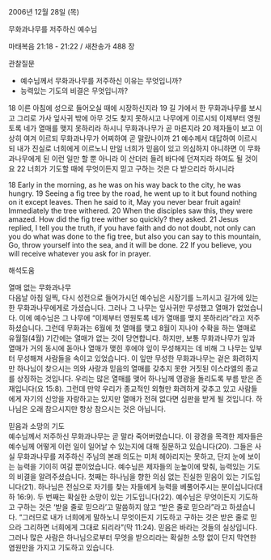 2006년 12월 28일 (목)

무화과나무를 저주하신 예수님



마태복음 21:18 - 21:22 / 새찬송가 488 장


관찰질문
- 예수님께서 무화과나무를 저주하신 이유는 무엇입니까?
- 능력있는 기도의 비결은 무엇입니까?

18 이른 아침에 성으로 들어오실 때에 시장하신지라 19 길 가에서 한 무화과나무를 보시고 그리로 가사 잎사귀 밖에 아무 것도 찾지 못하시고 나무에게 이르시되 이제부터 영원토록 네가 열매를 맺지 못하리라 하시니 무화과나무가 곧 마른지라 20 제자들이 보고 이상히 여겨 이르되 무화과나무가 어찌하여 곧 말랐나이까 21 예수께서 대답하여 이르시되 내가 진실로 너희에게 이르노니 만일 너희가 믿음이 있고 의심하지 아니하면 이 무화과나무에게 된 이런 일만 할 뿐 아니라 이 산더러 들려 바다에 던져지라 하여도 될 것이요 22 너희가 기도할 때에 무엇이든지 믿고 구하는 것은 다 받으리라 하시니라 

18  Early in the morning, as he was on his way back to the city, he was hungry. 19  Seeing a fig tree by the road, he went up to it but found nothing on it except leaves. Then he said to it, May you never bear fruit again! Immediately the tree withered. 20  When the disciples saw this, they were amazed. How did the fig tree wither so quickly? they asked. 21  Jesus replied, I tell you the truth, if you have faith and do not doubt, not only can you do what was done to the fig tree, but also you can say to this mountain, Go, throw yourself into the sea, and it will be done. 22  If you believe, you will receive whatever you ask for in prayer.

해석도움





열매 없는 무화과나무  
다음날 아침 일찍, 다시 성전으로 들어가시던 예수님은 시장기를 느끼시고 길가에 있는 한 무화과나무에게로 가셨습니다. 그러나 그 나무는 잎사귀만 무성했고 열매가 없었습니다. 이에 예수님은 그 나무에 “이제부터 영원토록 네가 열매를 맺지 못하리라”라고 저주하셨습니다. 그런데 무화과는 6월에 첫 열매를 맺고 8월이 지나야 수확을 하는 열매로 유월절(4월) 기간에는 열매가 없는 것이 당연합니다. 하지만, 보통 무화과나무가 잎과 열매가 거의 동시에 돋아나 열매가 맺힌 후에야 잎이 무성해지는 데 비해 그 나무는 잎부터 무성해져 사람들을 속이고 있었습니다. 이 잎만 무성한 무화과나무는 겉은 화려하지만 하나님이 찾으시는 의와 사랑과 믿음의 열매를 갖추지 못한 거짓된 이스라엘의 종교를 상징하는 것입니다. 우리는 많은 열매를 맺어 하나님께 영광을 돌리도록 부름 받은 존재입니다(요 15:8). 그런데 만약 우리가 종교적인 외형만 화려하게 갖추고 있고 사람들에게 자기의 신앙을 자랑하고는 있지만 열매가 전혀 없다면 심판을 받게 될 것입니다. 하나님은 오래 참으시지만 항상 참으시는 것은 아닙니다.  

믿음과 소망의 기도  
예수님께서 저주하신 무화과나무는 곧 말라 죽어버렸습니다. 이 광경을 목격한 제자들은 예수님께 어떻게 이런 일이 일어날 수 있는지에 대해 질문하고 있습니다(20). 그들은 사실 무화과나무를 저주하신 주님의 본래 의도는 미처 헤아리지는 못하고, 단지 눈에 보이는 능력을 기이히 여길 뿐이었습니다. 예수님은 제자들의 눈높이에 맞춰, 능력있는 기도의 비결을 알려주셨습니다. 첫째는 하나님을 향한 의심 없는 진실한 믿음이 있는 기도입니다(21). 하나님은 전심으로 자기를 찾는 자들에게 능력을 베풀어주시는 분이십니다(대하 16:9). 두 번째는 확실한 소망이 있는 기도입니다(22). 예수님은 무엇이든지 기도하고 구하는 것은 ‘받을 줄로 믿으라’고 말씀하지 않고 “받은 줄로 믿으라”라고 하셨습니다. “그러므로 내가 너희에게 말하노니 무엇이든지 기도하고 구하는 것은 받은 줄로 믿으라 그리하면 너희에게 그대로 되리라”(막 11:24). 믿음은 바라는 것들의 실상입니다. 그러나 많은 사람은 하나님으로부터 무엇을 받으리라는 확실한 소망 없이 단지 막연한 염원만을 가지고 기도하고 있습니다.
